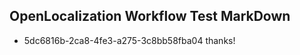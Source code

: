 ## OpenLocalization Workflow Test MarkDown
* 5dc6816b-2ca8-4fe3-a275-3c8bb58fba04 thanks!

<!--HONumber=Jul16_HO3-->


